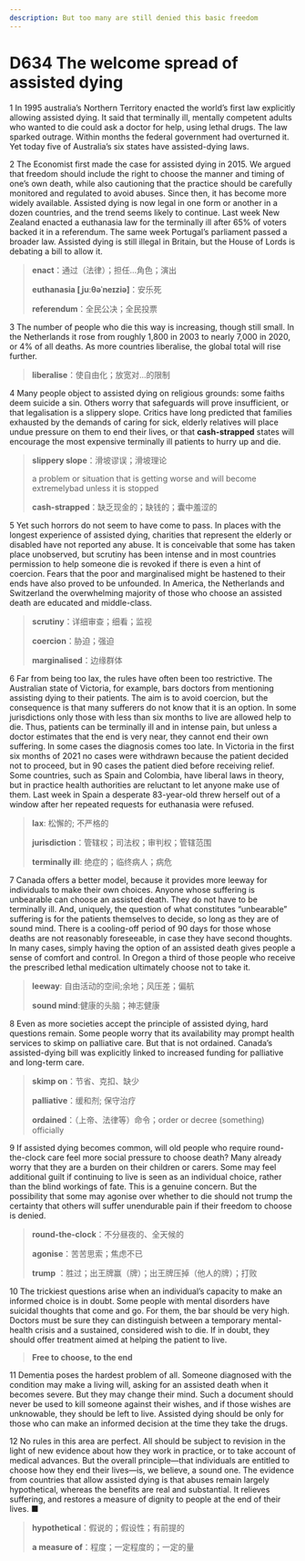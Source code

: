 ```yaml
---
description: But too many are still denied this basic freedom
---
```


# D634 The welcome spread of assisted dying
1 In 1995 australia’s Northern Territory enacted the world’s first law explicitly allowing assisted dying. It said that terminally ill, mentally competent adults who wanted to die could ask a doctor for help, using lethal drugs. The law sparked outrage. Within months the federal government had overturned it. Yet today five of Australia’s six states have assisted-dying laws.

2 The Economist first made the case for assisted dying in 2015. We argued that freedom should include the right to choose the manner and timing of one’s own death, while also cautioning that the practice should be carefully monitored and regulated to avoid abuses. Since then, it has become more widely available. Assisted dying is now legal in one form or another in a dozen countries, and the trend seems likely to continue. Last week New Zealand enacted a euthanasia law for the terminally ill after 65% of voters backed it in a referendum. The same week Portugal’s parliament passed a broader law. Assisted dying is still illegal in Britain, but the House of Lords is debating a bill to allow it.

> **enact**：通过（法律）；担任…角色；演出
>
> **euthanasia [ˌjuːθəˈneɪziə]**：安乐死
>
> **referendum**：全民公决；全民投票
>

3 The number of people who die this way is increasing, though still small. In the Netherlands it rose from roughly 1,800 in 2003 to nearly 7,000 in 2020, or 4% of all deaths. As more countries liberalise, the global total will rise further.

> **liberalise**：使自由化；放宽对…的限制
>

4 Many people object to assisted dying on religious grounds: some faiths deem suicide a sin. Others worry that safeguards will prove insufficient, or that legalisation is a slippery slope. Critics have long predicted that families exhausted by the demands of caring for sick, elderly relatives will place undue pressure on them to end their lives, or that **cash-strapped** states will encourage the most expensive terminally ill patients to hurry up and die.

> **slippery slope**：滑坡谬误；滑坡理论
>
> a problem or situation that is getting worse and will become extremelybad unless it is stopped
>
> **cash-strapped**：缺乏现金的；缺钱的；囊中羞涩的
>

5 Yet such horrors do not seem to have come to pass. In places with the longest experience of assisted dying, charities that represent the elderly or disabled have not reported any abuse. It is conceivable that some has taken place unobserved, but scrutiny has been intense and in most countries permission to help someone die is revoked if there is even a hint of coercion. Fears that the poor and marginalised might be hastened to their ends have also proved to be unfounded. In America, the Netherlands and Switzerland the overwhelming majority of those who choose an assisted death are educated and middle-class.

> **scrutiny**：详细审查；细看；监视
>
> **coercion**：胁迫；强迫
>
> **marginalised**：边缘群体
>

6 Far from being too lax, the rules have often been too restrictive. The Australian state of Victoria, for example, bars doctors from mentioning assisting dying to their patients. The aim is to avoid coercion, but the consequence is that many sufferers do not know that it is an option. In some jurisdictions only those with less than six months to live are allowed help to die. Thus, patients can be terminally ill and in intense pain, but unless a doctor estimates that the end is very near, they cannot end their own suffering. In some cases the diagnosis comes too late. In Victoria in the first six months of 2021 no cases were withdrawn because the patient decided not to proceed, but in 90 cases the patient died before receiving relief. Some countries, such as Spain and Colombia, have liberal laws in theory, but in practice health authorities are reluctant to let anyone make use of them. Last week in Spain a desperate 83-year-old threw herself out of a window after her repeated requests for euthanasia were refused.

> **lax**: 松懈的; 不严格的
>
> **jurisdiction**：管辖权；司法权；审判权；管辖范围
>
> **terminally ill**:  绝症的；临终病人；病危
>

7 Canada offers a better model, because it provides more leeway for individuals to make their own choices. Anyone whose suffering is unbearable can choose an assisted death. They do not have to be terminally ill. And, uniquely, the question of what constitutes “unbearable” suffering is for the patients themselves to decide, so long as they are of sound mind. There is a cooling-off period of 90 days for those whose deaths are not reasonably foreseeable, in case they have second thoughts. In many cases, simply having the option of an assisted death gives people a sense of comfort and control. In Oregon a third of those people who receive the prescribed lethal medication ultimately choose not to take it.

> **leeway**:  自由活动的空间;余地；风压差；偏航
>
> **sound mind**:健康的头脑；神志健康
>

8 Even as more societies accept the principle of assisted dying, hard questions remain. Some people worry that its availability may prompt health services to skimp on palliative care. But that is not ordained. Canada’s assisted-dying bill was explicitly linked to increased funding for palliative and long-term care.

> **skimp on**：节省、克扣、缺少
>
> **palliative**：缓和剂; 保守治疗
>
> **ordained**：（上帝、法律等）命令；order or decree (something) officially
>

9 If assisted dying becomes common, will old people who require round-the-clock care feel more social pressure to choose death? Many already worry that they are a burden on their children or carers. Some may feel additional guilt if continuing to live is seen as an individual choice, rather than the blind workings of fate. This is a genuine concern. But the possibility that some may agonise over whether to die should not trump the certainty that others will suffer unendurable pain if their freedom to choose is denied.

> **round-the-clock**：不分昼夜的、全天候的
>
> **agonise**：苦苦思索；焦虑不已
>
> **trump** ：胜过；出王牌赢（牌）；出王牌压掉（他人的牌）；打败
>

10 The trickiest questions arise when an individual’s capacity to make an informed choice is in doubt. Some people with mental disorders have suicidal thoughts that come and go. For them, the bar should be very high. Doctors must be sure they can distinguish between a temporary mental-health crisis and a sustained, considered wish to die. If in doubt, they should offer treatment aimed at helping the patient to live.

> **Free to choose, to the end**
>

11 Dementia poses the hardest problem of all. Someone diagnosed with the condition may make a living will, asking for an assisted death when it becomes severe. But they may change their mind. Such a document should never be used to kill someone against their wishes, and if those wishes are unknowable, they should be left to live. Assisted dying should be only for those who can make an informed decision at the time they take the drugs.

12 No rules in this area are perfect. All should be subject to revision in the light of new evidence about how they work in practice, or to take account of medical advances. But the overall principle—that individuals are entitled to choose how they end their lives—is, we believe, a sound one. The evidence from countries that allow assisted dying is that abuses remain largely hypothetical, whereas the benefits are real and substantial. It relieves suffering, and restores a measure of dignity to people at the end of their lives. ■

> **hypothetical**：假说的；假设性；有前提的
>
> **a measure of**：程度；一定程度的；一定的量
>

